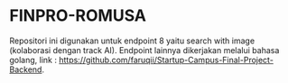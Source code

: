 # FINPRO-ROMUSA
Repositori ini digunakan untuk endpoint 8 yaitu search with image (kolaborasi dengan track AI). Endpoint lainnya dikerjakan melalui bahasa golang, link : https://github.com/faruqii/Startup-Campus-Final-Project-Backend.
